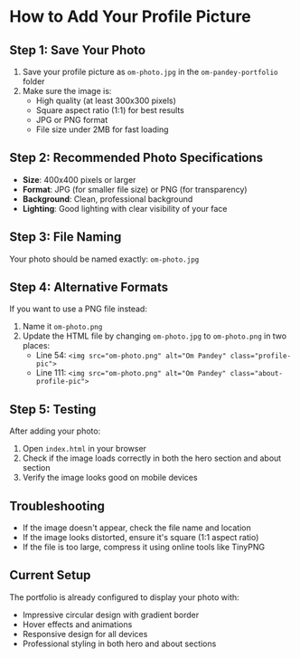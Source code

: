 # How to Add Your Profile Picture

## Step 1: Save Your Photo
1. Save your profile picture as `om-photo.jpg` in the `om-pandey-portfolio` folder
2. Make sure the image is:
   - High quality (at least 300x300 pixels)
   - Square aspect ratio (1:1) for best results
   - JPG or PNG format
   - File size under 2MB for fast loading

## Step 2: Recommended Photo Specifications
- **Size**: 400x400 pixels or larger
- **Format**: JPG (for smaller file size) or PNG (for transparency)
- **Background**: Clean, professional background
- **Lighting**: Good lighting with clear visibility of your face

## Step 3: File Naming
Your photo should be named exactly: `om-photo.jpg`

## Step 4: Alternative Formats
If you want to use a PNG file instead:
1. Name it `om-photo.png`
2. Update the HTML file by changing `om-photo.jpg` to `om-photo.png` in two places:
   - Line 54: `<img src="om-photo.png" alt="Om Pandey" class="profile-pic">`
   - Line 111: `<img src="om-photo.png" alt="Om Pandey" class="about-profile-pic">`

## Step 5: Testing
After adding your photo:
1. Open `index.html` in your browser
2. Check if the image loads correctly in both the hero section and about section
3. Verify the image looks good on mobile devices

## Troubleshooting
- If the image doesn't appear, check the file name and location
- If the image looks distorted, ensure it's square (1:1 aspect ratio)
- If the file is too large, compress it using online tools like TinyPNG

## Current Setup
The portfolio is already configured to display your photo with:
- Impressive circular design with gradient border
- Hover effects and animations
- Responsive design for all devices
- Professional styling in both hero and about sections
